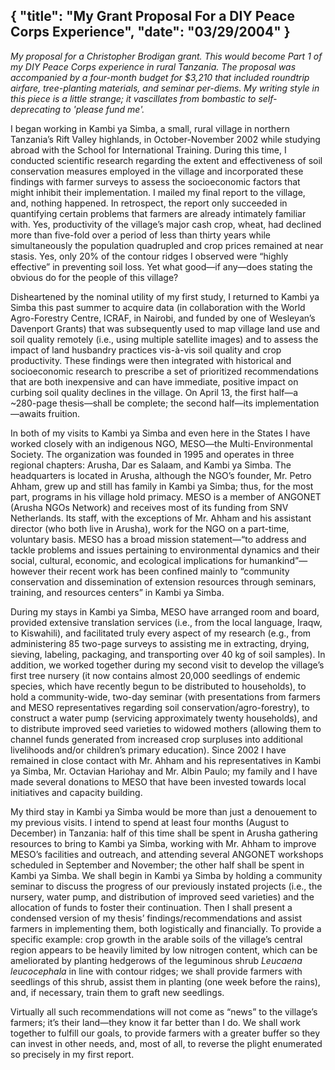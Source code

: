 {
  "title": "My Grant Proposal For a DIY Peace Corps Experience",
  "date": "03/29/2004"
}
---

*My proposal for a Christopher Brodigan grant. This would become Part 1 of my DIY Peace Corps experience in rural Tanzania. The proposal was accompanied by a four-month budget for $3,210 that included roundtrip airfare, tree-planting materials, and seminar per-diems. My writing style in this piece is a little strange; it vascillates from bombastic to self-deprecating to 'please fund me'.*

I began working in Kambi ya Simba, a small, rural village in northern Tanzania’s Rift Valley highlands, in October-November 2002 while studying abroad with the School for International Training. During this time, I conducted scientific research regarding the extent and effectiveness of soil conservation measures employed in the village and incorporated these findings with farmer surveys to assess the socioeconomic factors that might inhibit their implementation. I mailed my final report to the village, and, nothing happened. In retrospect, the report only succeeded in quantifying certain problems that farmers are already intimately familiar with. Yes, productivity of the village’s major cash crop, wheat, had declined more than five-fold over a period of less than thirty years while simultaneously the population quadrupled and crop prices remained at near stasis. Yes, only 20% of the contour ridges I observed were “highly effective” in preventing soil loss. Yet what good—if any—does stating the obvious do for the people of this village?

Disheartened by the nominal utility of my first study, I returned to Kambi ya Simba this past summer to acquire data (in collaboration with the World Agro-Forestry Centre, ICRAF, in Nairobi, and funded by one of Wesleyan’s Davenport Grants) that was subsequently used to map village land use and soil quality remotely (i.e., using multiple satellite images) and to assess the impact of land husbandry practices vis-à-vis soil quality and crop productivity. These findings were then integrated with historical and socioeconomic research to prescribe a set of prioritized recommendations that are both inexpensive and can have immediate, positive impact on curbing soil quality declines in the village. On April 13, the first half—a ~280-page thesis—shall be complete; the second half—its implementation—awaits fruition.

In both of my visits to Kambi ya Simba and even here in the States I have worked closely with an indigenous NGO, MESO—the Multi-Environmental Society. The organization was founded in 1995 and operates in three regional chapters: Arusha, Dar es Salaam, and Kambi ya Simba. The headquarters is located in Arusha, although the NGO’s founder, Mr. Petro Ahham, grew up and still has family in Kambi ya Simba; thus, for the most part, programs in his village hold primacy. MESO is a member of ANGONET (Arusha NGOs Network) and receives most of its funding from SNV Netherlands. Its staff, with the exceptions of Mr. Ahham and his assistant director (who both live in Arusha), work for the NGO on a part-time, voluntary basis. MESO has a broad mission statement—“to address and tackle problems and issues pertaining to environmental dynamics and their social, cultural, economic, and ecological implications for humankind”—however their recent work has been confined mainly to “community conservation and dissemination of extension resources through seminars, training, and resources centers” in Kambi ya Simba.

During my stays in Kambi ya Simba, MESO have arranged room and board, provided extensive translation services (i.e., from the local language, Iraqw, to Kiswahili), and facilitated truly every aspect of my research (e.g., from administering 85 two-page surveys to assisting me in extracting, drying, sieving, labeling, packaging, and transporting over 40 kg of soil samples). In addition, we worked together during my second visit to develop the village’s first tree nursery (it now contains almost 20,000 seedlings of endemic species, which have recently begun to be distributed to households), to hold a community-wide, two-day seminar (with presentations from farmers and MESO representatives regarding soil conservation/agro-forestry), to construct a water pump (servicing approximately twenty households), and to distribute improved seed varieties to widowed mothers (allowing them to channel funds generated from increased crop surpluses into additional livelihoods and/or children’s primary education). Since 2002 I have remained in close contact with Mr. Ahham and his representatives in Kambi ya Simba, Mr. Octavian Hariohay and Mr. Albin Paulo; my family and I have made several donations to MESO that have been invested towards local initiatives and capacity building.

My third stay in Kambi ya Simba would be more than just a denouement to my previous visits. I intend to spend at least four months (August to December) in Tanzania: half of this time shall be spent in Arusha gathering resources to bring to Kambi ya Simba, working with Mr. Ahham to improve MESO’s facilities and outreach, and attending several ANGONET workshops scheduled in September and November; the other half shall be spent in Kambi ya Simba. We shall begin in Kambi ya Simba by holding a community seminar to discuss the progress of our previously instated projects (i.e., the nursery, water pump, and distribution of improved seed varieties) and the allocation of funds to foster their continuation. Then I shall present a condensed version of my thesis’ findings/recommendations and assist farmers in implementing them, both logistically and financially. To provide a specific example: crop growth in the arable soils of the village’s central region appears to be heavily limited by low nitrogen content, which can be ameliorated by planting hedgerows of the leguminous shrub *Leucaena leucocephala* in line with contour ridges; we shall provide farmers with seedlings of this shrub, assist them in planting (one week before the rains), and, if necessary, train them to graft new seedlings.

Virtually all such recommendations will not come as “news” to the village’s farmers; it’s their land—they know it far better than I do. We shall work together to fulfill our goals, to provide farmers with a greater buffer so they can invest in other needs, and, most of all, to reverse the plight enumerated so precisely in my first report.